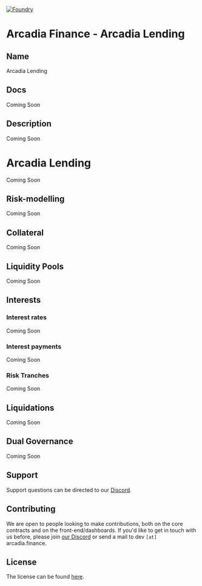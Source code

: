 [![Foundry][foundry-badge]][foundry]

[foundry]: https://getfoundry.sh/
[foundry-badge]: https://img.shields.io/badge/Built%20with-Foundry-FFDB1C.svg

# Arcadia Finance - Arcadia Lending

## Name

Arcadia Lending

## Docs

Coming Soon

## Description

Coming Soon

# Arcadia Lending

Coming Soon

## Risk-modelling

Coming Soon

## Collateral

Coming Soon

## Liquidity Pools

Coming Soon

## Interests

### Interest rates

Coming Soon

### Interest payments

Coming Soon

### Risk Tranches

Coming Soon

## Liquidations

Coming Soon

## Dual Governance

Coming Soon

## Support

Support questions can be directed to our [Discord](https://discord.gg/PXcr8SEeTH).

## Contributing

We are open to people looking to make contributions, both on the core contracts and on the front-end/dashboards.
If you'd like to get in touch with us before, please join [our Discord](https://discord.gg/PXcr8SEeTH) or send a mail to dev `[at]` arcadia.finance.

## License

The license can be found [here](LICENSE.md).
